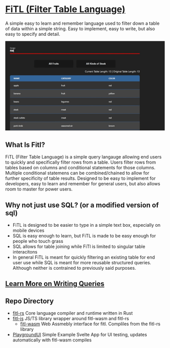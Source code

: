 # [FiTL (Filter Table Language)]("https://fitl.benbarcaskey.com/")

A simple easy to learn and remember language used to filter down a table of data within a simple string. Easy to implement, easy to write, but also easy to specify and detail.

[![fitl gif example](/PublicSite/src/lib/images/example.gif)](https://fitl.benbarcaskey.com)

## What Is Fitl?

FiTL (Filter Table Language) is a simple query langauge allowing end users to quickly and specifically filter rows from a table. Users filter rows from tables based on columns and conditional statements for those columns. Multiple conditional statemens can be combined/chained to allow for further specificity of table results. Designed to be easy to implement for developers, easy to learn and remember for general users, but also allows room to master for power users.

## Why not just use SQL? (or a modified version of sql)

- FiTL is designed to be easier to type in a simple text box, especially on mobile devices
- SQL is easy enough to learn, but FiTL is made to be easy enough for people who touch grass
- SQL allows for table joining while FiTl is limited to singular table interacitons
- In general FiTL is meant for quickly filtering an existing table for end user use while SQL is meant for more reusable structured queries. Although neither is contrained to previously said purposes.

## [Learn More on Writing Queries](https://fitl.benbarcaskey.com/queries)

## Repo Directory

- [fitl-rs](/fitl-rs) Core language compiler and runtime written in Rust
- [fitl-js](/fitl-js/) JS/TS library wrapper around fitl-wasm and fitl-rs
  - [fitl-wasm](/fitl-js/fitl-wasm/) Web Assmebly interface for fitl. Compliles from the fitl-rs library
- [PlaygroundUI](/PlaygroundUI/) Simple Example Svelte App for UI testing, updates automatically with fitl-wasm compiles
